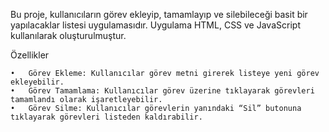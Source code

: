 Bu proje, kullanıcıların görev ekleyip, tamamlayıp ve silebileceği basit bir yapılacaklar listesi uygulamasıdır. Uygulama HTML, CSS ve JavaScript kullanılarak oluşturulmuştur.

Özellikler

	•	Görev Ekleme: Kullanıcılar görev metni girerek listeye yeni görev ekleyebilir.
	•	Görev Tamamlama: Kullanıcılar görev üzerine tıklayarak görevleri tamamlandı olarak işaretleyebilir.
	•	Görev Silme: Kullanıcılar görevlerin yanındaki “Sil” butonuna tıklayarak görevleri listeden kaldırabilir.
